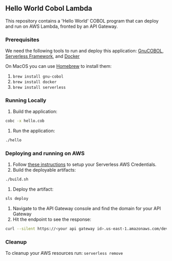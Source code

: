 ## Hello World Cobol Lambda
This repository contains a 'Hello World' COBOL program that can deploy and run on AWS Lambda, fronted by an API Gateway.

### Prerequisites
We need the following tools to run and deploy this application: [GnuCOBOL](https://sourceforge.net/projects/gnucobol/), [Serverless Framework](https://www.serverless.com/), and [Docker](https://www.docker.com/)

On MacOS you can use [Homebrew](https://brew.sh/) to install them:
1.  `brew install gnu-cobol`
1.  `brew install docker`
1.  `brew install serverless`

### Running Locally
1. Build the application:
```bash
cobc -x hello.cob
```
1. Run the application:
```bash
./hello
```

### Deploying and running on AWS
1. Follow [these instructions](https://www.serverless.com/framework/docs/providers/aws/guide/credentials/) to setup your Serverless AWS Credentials.
1. Build the deployable artifacts:
```bash
./build.sh
```
1. Deploy the artifact:
```bash
sls deploy
```
1. Navigate to the API Gateway console and find the domain for your API Gateway
1. Hit the endpoint to see the response:
```bash
curl --silent https://<your api gateway id>.us-east-1.amazonaws.com/dev/
```

### Cleanup
To cleanup your AWS resources run:
`serverless remove`
